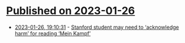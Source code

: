 # [Published on 2023-01-26](index.md)

* [2023-01-26, 19:10:31](https://news.ycombinator.com/item?id=34537068) - [Stanford student may need to ‘acknowledge harm’ for reading ‘Mein Kampf’](https://www.thefire.org/news/report-stanford-student-may-need-take-accountability-acknowledge-harm-reading-hitlers-mein)
